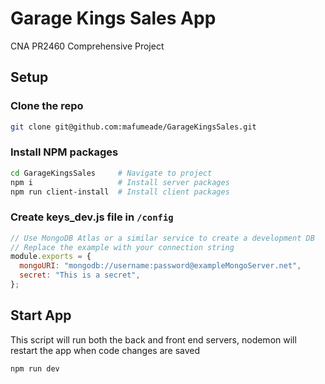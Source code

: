 # Garage Kings Sales App

CNA PR2460 Comprehensive Project

## Setup

### Clone the repo

```bash
git clone git@github.com:mafumeade/GarageKingsSales.git
```

### Install NPM packages

```bash
cd GarageKingsSales     # Navigate to project
npm i                   # Install server packages
npm run client-install  # Install client packages
```

### Create keys_dev.js file in `/config`

```javascript
// Use MongoDB Atlas or a similar service to create a development DB
// Replace the example with your connection string
module.exports = {
  mongoURI: "mongodb://username:password@exampleMongoServer.net",
  secret: "This is a secret",
};
```

## Start App

This script will run both the back and front end servers, nodemon will restart the app when code changes are saved

```bash
npm run dev
```

